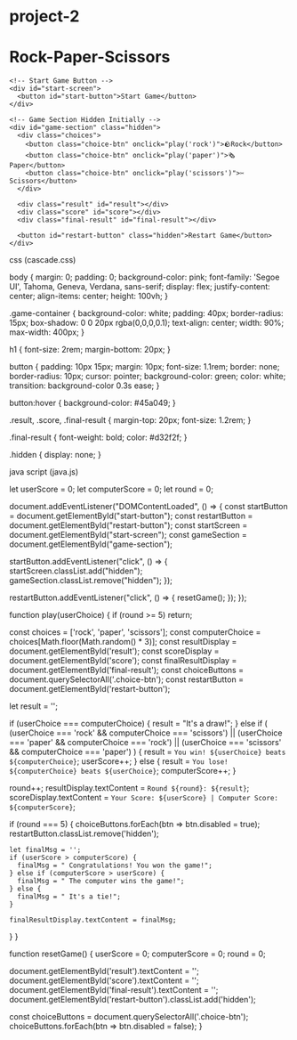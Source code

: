 # project-2

<!DOCTYPE html>
<html lang="en">
<head>
  <meta charset="UTF-8" />
  <meta name="viewport" content="width=device-width, initial-scale=1.0" />
  <title>Rock Paper Scissors</title>
  <link rel="stylesheet" href="cascade.css" />
</head>
<body>

  <div class="game-container">
    <h1>Rock-Paper-Scissors</h1>

    <!-- Start Game Button -->
    <div id="start-screen">
      <button id="start-button">Start Game</button>
    </div>

    <!-- Game Section Hidden Initially -->
    <div id="game-section" class="hidden">
      <div class="choices">
        <button class="choice-btn" onclick="play('rock')">🪨Rock</button>
        <button class="choice-btn" onclick="play('paper')">🗞Paper</button>
        <button class="choice-btn" onclick="play('scissors')">✂Scissors</button>
      </div>

      <div class="result" id="result"></div>
      <div class="score" id="score"></div>
      <div class="final-result" id="final-result"></div>

      <button id="restart-button" class="hidden">Restart Game</button>
    </div>
  </div>

  <script src="java.js"></script>
</body>
</html>



css (cascade.css)

body {
  margin: 0;
  padding: 0;
  background-color: pink;
  font-family: 'Segoe UI', Tahoma, Geneva, Verdana, sans-serif;
  display: flex;
  justify-content: center;
  align-items: center;
  height: 100vh;
}

.game-container {
  background-color: white;
  padding: 40px;
  border-radius: 15px;
  box-shadow: 0 0 20px rgba(0,0,0,0.1);
  text-align: center;
  width: 90%;
  max-width: 400px;
}

h1 {
  font-size: 2rem;
  margin-bottom: 20px;
}

button {
  padding: 10px 15px;
  margin: 10px;
  font-size: 1.1rem;
  border: none;
  border-radius: 10px;
  cursor: pointer;
  background-color: green;
  color: white;
  transition: background-color 0.3s ease;
}

button:hover {
  background-color: #45a049;
}

.result, .score, .final-result {
  margin-top: 20px;
  font-size: 1.2rem;
}

.final-result {
  font-weight: bold;
  color: #d32f2f;
}

.hidden {
  display: none;
}

java script (java.js)

let userScore = 0;
let computerScore = 0;
let round = 0;

document.addEventListener("DOMContentLoaded", () => {
  const startButton = document.getElementById("start-button");
  const restartButton = document.getElementById("restart-button");
  const startScreen = document.getElementById("start-screen");
  const gameSection = document.getElementById("game-section");

  startButton.addEventListener("click", () => {
    startScreen.classList.add("hidden");
    gameSection.classList.remove("hidden");
  });

  restartButton.addEventListener("click", () => {
    resetGame();
  });
});

function play(userChoice) {
  if (round >= 5) return;

  const choices = ['rock', 'paper', 'scissors'];
  const computerChoice = choices[Math.floor(Math.random() * 3)];
  const resultDisplay = document.getElementById('result');
  const scoreDisplay = document.getElementById('score');
  const finalResultDisplay = document.getElementById('final-result');
  const choiceButtons = document.querySelectorAll('.choice-btn');
  const restartButton = document.getElementById('restart-button');

  let result = '';

  if (userChoice === computerChoice) {
    result = "It's a draw!";
  } else if (
    (userChoice === 'rock' && computerChoice === 'scissors') ||
    (userChoice === 'paper' && computerChoice === 'rock') ||
    (userChoice === 'scissors' && computerChoice === 'paper')
  ) {
    result = `You win! ${userChoice} beats ${computerChoice}`;
    userScore++;
  } else {
    result = `You lose! ${computerChoice} beats ${userChoice}`;
    computerScore++;
  }

  round++;
  resultDisplay.textContent = `Round ${round}: ${result}`;
  scoreDisplay.textContent = `Your Score: ${userScore} | Computer Score: ${computerScore}`;

  if (round === 5) {
    choiceButtons.forEach(btn => btn.disabled = true);
    restartButton.classList.remove('hidden');

    let finalMsg = '';
    if (userScore > computerScore) {
      finalMsg = " Congratulations! You won the game!";
    } else if (computerScore > userScore) {
      finalMsg = " The computer wins the game!";
    } else {
      finalMsg = " It's a tie!";
    }

    finalResultDisplay.textContent = finalMsg;
  }
}

function resetGame() {
  userScore = 0;
  computerScore = 0;
  round = 0;

  document.getElementById('result').textContent = '';
  document.getElementById('score').textContent = '';
  document.getElementById('final-result').textContent = '';
  document.getElementById('restart-button').classList.add('hidden');

  const choiceButtons = document.querySelectorAll('.choice-btn');
  choiceButtons.forEach(btn => btn.disabled = false);
}
